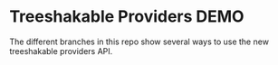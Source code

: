# Treeshakable Providers DEMO

The different branches in this repo show several ways to use the new treeshakable providers API. 

